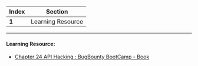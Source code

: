 Index | Section
---   | ---
**1** | Learning Resource

---

#### Learning Resource:

* [Chapter 24 API Hacking : BugBounty BootCamp - Book](https://www.amazon.in/Bug-Bounty-Bootcamp-Reporting-Vulnerabilities-ebook/dp/B08YK368Y3)
